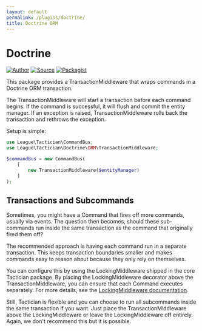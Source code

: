 ```yaml
---
layout: default
permalink: /plugins/doctrine/
title: Doctrine ORM
---
```


# Doctrine

[![Author](http://img.shields.io/badge/author-@rosstuck-blue.svg?style=flat-square)](https://twitter.com/rosstuck)
[![Source](http://img.shields.io/badge/source-league/tactician--doctrine-blue.svg?style=flat-square)](https://github.com/thephpleague/tactician-doctrine)
[![Packagist](http://img.shields.io/packagist/v/league/tactician--doctrine.svg?style=flat-square)](https://packagist.org/packages/league/tactician-doctrine)

This package provides a TransactionMiddleware that wraps commands in a Doctrine ORM transaction.

The TransactionMiddleware will start a transaction before each command begins. If the command is successful, it will flush and commit the entity manager. If an exception is raised, TransactionMiddleware rolls back the transaction and rethrows the exception.

Setup is simple:

~~~php
use League\Tactician\CommandBus;
use League\Tactician\Doctrine\ORM\TransactionMiddleware;

$commandBus = new CommandBus(
    [
        new TransactionMiddleware($entityManager)
    ]
);
~~~

## Transactions and Subcommands
Sometimes, you might have a Command that fires off more commands, usually via events. The question then becomes, should these sub-commands run inside the same transaction as the command that originally fired them off?

The recommended approach is having each command run in a separate transaction. This keeps transaction boundaries smaller and makes commands easy to reason about because they only rely on themselves.

You can configure this by using the LockingMiddleware shipped in the core Tactician package. By placing the LockingMiddleware decorator above the TransactionMiddleware, you can ensure that each Command executes separately. For more details, see the [LockingMiddleware documentation](/plugins/locking-middleware/).

Still, Tactician is flexible and you can choose to run all subcommands inside the same transaction if you want. Just place the TransactionMiddleware above the LockingMiddleware or leave the LockingMiddleware off entirely. Again, we don't recommend this but it is possible.
